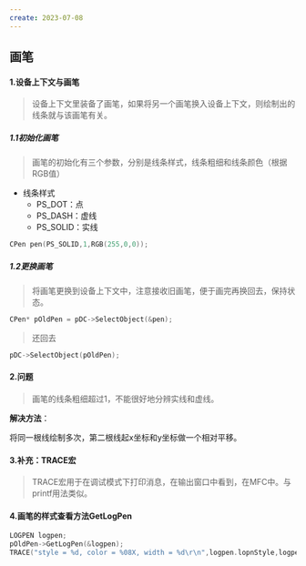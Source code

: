 ```yaml
---
create: 2023-07-08
---
```

## 画笔

#### 1.设备上下文与画笔

> 设备上下文里装备了画笔，如果将另一个画笔换入设备上下文，则绘制出的线条就与该画笔有关。

##### 1.1初始化画笔

> 画笔的初始化有三个参数，分别是线条样式，线条粗细和线条颜色（根据RGB值）

* 线条样式
	* PS_DOT：点
	* PS_DASH：虚线
	* PS_SOLID：实线

```C++
CPen pen(PS_SOLID,1,RGB(255,0,0));
```

##### 1.2更换画笔

> 将画笔更换到设备上下文中，注意接收旧画笔，便于画完再换回去，保持状态。

```C++
CPen* pOldPen = pDC->SelectObject(&pen);
```

> 还回去

```C++
pDC->SelectObject(pOldPen);
```

#### 2.问题

> 画笔的线条粗细超过1，不能很好地分辨实线和虚线。

**解决方法**：

将同一根线绘制多次，第二根线起x坐标和y坐标做一个相对平移。

#### 3.补充：TRACE宏

> TRACE宏用于在调试模式下打印消息，在输出窗口中看到，在MFC中。与printf用法类似。

#### 4.画笔的样式查看方法GetLogPen

```C++
LOGPEN logpen;
pOldPen->GetLogPen(&logpen);
TRACE("style = %d, color = %08X, width = %d\r\n",logpen.lopnStyle,logpen.lopnColor,logpen.lopnWidth);
```

